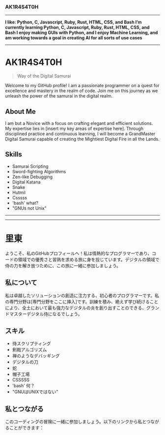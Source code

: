 ### AK1R4S4T0H
___
**I like: Python, C, Javascript, Ruby, Rust, HTML, CSS, and Bash
I’m currently learning Python, C, Javascript, Ruby, Rust, HTML, CSS, and Bash
I enjoy making GUIs with Python, and I enjoy Machine Learning, and am working towards a goal in creating AI for all sorts of use cases**
___
# AK1R4S4T0H

> Way of the Digital Samurai

Welcome to my GitHub profile! I am a passionate programmer on a quest for excellence and mastery in the realm of code. Join me on this journey as we unleash the power of the samurai in the digital realm.

## About Me

I am but a Novice with a focus on crafting elegant and efficient solutions. My expertise lies in [insert my key areas of expertise here]. Through disciplined practice and continuous learning, I will become a GrandMaster Digital Samurai capable of creating the Mightiest Digital Fire in all the Lands.


## Skills

- Samurai Scripting
- Sword-fighting Algorithms
- Zen-like Debugging
- Digital Katana
- Snake
- Hutmil
- Csssss
- 'bash' what?
- "GNUs not Unix"
___
___
# 里東

ようこそ、私のGitHubプロフィールへ！私は情熱的なプログラマーであり、コードの領域での優秀さと習熟を求める旅に身を投じています。デジタルの領域で侍の力を解き放つために、この旅に一緒に参加しましょう。

## 私について

私は卓越したソリューションの創造に注力する、初心者のプログラマーです。私の専門分野は[専門分野をここに挿入]です。訓練を積み、絶えず学び続けることにより、全土において最も強力なデジタルの炎を創り出すことのできる、グランドマスターデジタル侍になるでしょう。

## スキル

- 侍スクリプティング
- 剣戟アルゴリズム
- 禅のようなデバッギング
- デジタルの刀
- 蛇
- 帽子工場
- CSSSSS
- 'bash' 何？
- "GNUはUNIXではない"

## 私とつながる

このコーディングの冒険に一緒に参加しましょう。以下のリンクから私とつながることができます：
